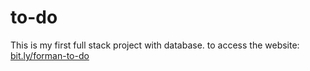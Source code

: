 # to-do
This is my first full stack project with database.
to access the website: 
[bit.ly/forman-to-do](https://bit.ly/forman-to-do)